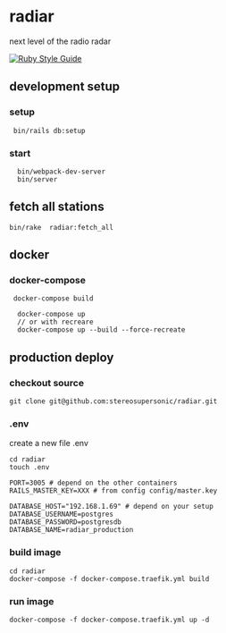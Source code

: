 
# radiar
next level of the radio radar

[![Ruby Style Guide](https://img.shields.io/badge/code_style-standard-brightgreen.svg)](https://github.com/testdouble/standard)

## development setup

### setup 

```
 bin/rails db:setup
```

### start 

``` 
  bin/webpack-dev-server
  bin/server

```


## fetch all stations

```
bin/rake  radiar:fetch_all
```

## docker

### docker-compose

```
 docker-compose build
```

```
  docker-compose up
  // or with recreare
  docker-compose up --build --force-recreate
```

## production deploy

### checkout source

```
git clone git@github.com:stereosupersonic/radiar.git
```

### .env 

create a new file .env

```
cd radiar
touch .env
```

```
PORT=3005 # depend on the other containers
RAILS_MASTER_KEY=XXX # from config config/master.key

DATABASE_HOST="192.168.1.69" # depend on your setup
DATABASE_USERNAME=postgres
DATABASE_PASSWORD=postgresdb
DATABASE_NAME=radiar_production
```

### build image

```
cd radiar
docker-compose -f docker-compose.traefik.yml build
```


### run image

```
docker-compose -f docker-compose.traefik.yml up -d
```
